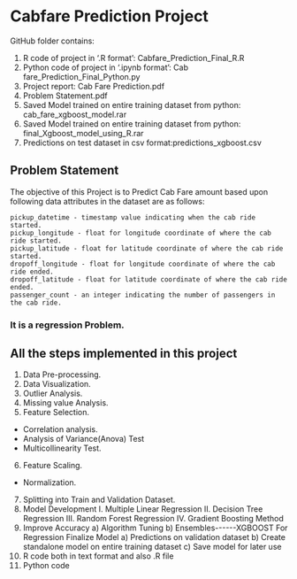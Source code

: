 # Cabfare Prediction Project

 GitHub folder contains: 
 1. R code of project in ‘.R format’:  Cabfare_Prediction_Final_R.R 
 2. Python code of project in ‘.ipynb format’: Cab fare_Prediction_Final_Python.py 
 3. Project report: Cab Fare Prediction.pdf 
 4. Problem Statement.pdf 
 5. Saved Model trained on entire training dataset from python: cab_fare_xgboost_model.rar
 6. Saved Model trained on entire training dataset from python:  	final_Xgboost_model_using_R.rar
 7. Predictions on test dataset in csv format:predictions_xgboost.csv

## Problem Statement 
 
The objective of this Project is to Predict Cab Fare amount based upon following data attributes in the dataset are as follows:

    pickup_datetime - timestamp value indicating when the cab ride started.
    pickup_longitude - float for longitude coordinate of where the cab ride started.
    pickup_latitude - float for latitude coordinate of where the cab ride started.
    dropoff_longitude - float for longitude coordinate of where the cab ride ended.
    dropoff_latitude - float for latitude coordinate of where the cab ride ended.
    passenger_count - an integer indicating the number of passengers in the cab ride.


### It is a regression Problem.
## All the steps implemented in this project
1. Data Pre-processing.
2. Data Visualization.
3. Outlier Analysis.
4. Missing value Analysis.
5. Feature Selection.
 -  Correlation analysis.
 -  Analysis of Variance(Anova) Test
 -  Multicollinearity Test.
6. Feature Scaling.
 -  Normalization.
7. Splitting into Train and Validation Dataset.
8. Model Development
I. Multiple Linear Regression 
II. Decision Tree Regression 
III. Random Forest Regression 
IV. Gradient Boosting Method
9. Improve Accuracy 
a) Algorithm Tuning
b) Ensembles------XGBOOST For Regression
Finalize Model 
a) Predictions on validation dataset 
b) Create standalone model on entire training dataset 
c) Save model for later use
11. R code both in text format and also .R file
12. Python code

